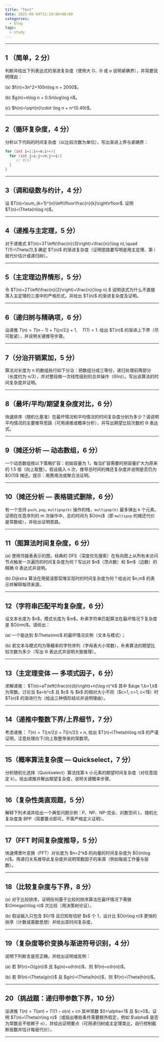 ```yaml
---
title: "Test"
date: 2025-09-04T11:19:00+08:00
categories: 
  - blog
tags:
  - study 
---
```


<script>
window.MathJax = {
  tex: {
    inlineMath: [['$', '$'], ['\\(', '\\)']], // 支持 $...$ 行内公式
    displayMath: [['$$', '$$'], ['\\[', '\\]']]
  }
};
</script>
<script src="https://cdn.jsdelivr.net/npm/mathjax@3/es5/tex-mml-chtml.js"></script>


---

## 1 （简单，2 分）

判断并给出下列表达式的渐进复杂度（使用大 O、Θ 或 o 说明紧确界），并简要说明理由：

(a) \$f(n)=3n^2+100n\log n + 2000\$。

(b) \$g(n)=n\log n + 0.5n\log\log n\$。

(c) \$h(n)=\sqrt{n}\cdot \log n + n^{0.49}\$。

---

## 2（循环复杂度，4 分）

分析以下代码的时间复杂度（以比较次数为单位），写出渐进上界与紧确界：

```cpp
for (int i=1;i<=n;i++){
  for (int j=i;j<=n;j+=i){
     // O(1)
  }
}
```

---

## 3（调和级数与约计，4 分）

设 \$T(n)=\sum\_{k=1}^{n}\left\lfloor\frac{n}{k}\right\rfloor\$. 证明 \$T(n)=\Theta(n\log n)\$。

---

## 4（递推与主定理，5 分）

对于递推式
$T(n)=3T\left(\frac{n}{3}\right)+\frac{n}{\log n},\quad T(1)=\Theta(1),$
确定 \$T(n)\$ 的渐进复杂度（证明思路要写明是用主定理、第 i 层代价估计或递归树）。

---

## 5（主定理边界情形，5 分）

令
$T(n)=2T\left(\frac{n}{2}\right)+\frac{n}{\log n}.$
说明该式为什么不直接落入主定理的三类中的严格形式，并给出 \$T(n)\$ 的渐进复杂度及证明。

---

## 6（递归树与精确项，6 分）

设递推
$T(n)=T(n-1)+T(\lfloor n/2\rfloor)+1,\quad T(1)=1.$
给出 \$T(n)\$ 的渐进上下界（尽可能紧），并说明关键推导步骤。

---

## 7（分治开销累加，5 分）

算法对长度为 n 的数组执行如下分治：把数组分成三等份，递归处理前两部分（长度约为 n/3），并对整段做一次线性级别的合并操作（Θ(n)）。写出该算法的时间复杂度并证明。

---

## 8（最坏/平均/期望复杂度对比，6 分）

快速排序（随机化基准）在最坏情况和平均情况的时间复杂度分别为多少？请说明平均情况的主要推导思路（可用递推或概率分析），并写出期望比较次数的 Θ 表达式。

---

## 9（摊还分析 — 动态数组，6 分）

一个动态数组按以下策略扩容：初始容量为 1，每当扩容需要时把容量扩大为原来的 1.5 倍（向上取整）。假设插入 n 次，推导总时间的摊还复杂度并说明是否仍为 \$O(1)\$ 摊还。提示：用费用法或聚合法证明。

---

## 10（摊还分析 — 表格链式删除，6 分）

有一个支持 `push`, `pop`, `multipop(k)` 操作的栈，`multipop(k)` 最多弹出 k 个元素。证明在任意序列的 m 次操作中，总的时间为 \$O(m)\$（即 `multipop` 的摊还代价是常数级），并给出证明思路。

---

## 11（图算法时间复杂度，6 分）

(a) 使用邻接表表示的图，经典的 DFS（深度优先搜索）在有向图上从所有未访问节点触发一次遍历的时间复杂度为何？写出对 \$n\$（顶点数）和 \$m\$（边数）的精确 Θ 表达式并说明。

(b) Dijkstra 算法在用斐波那契堆实现时的时间复杂度为何？给出对 \$n,m\$ 的表示并解释每项来源。

---

## 12（字符串匹配平均复杂度，6 分）

设文本长度为 \$n\$，模式长度为 \$m\$。朴素字符串匹配算法在最坏情况下复杂度是 \$O(nm)\$。请给出：

(a) 一个能达到 \$\Theta(nm)\$ 的最坏情况实例（文本与模式）；

(b) 若文本与模式均为等概率的字符序列（字母表大小常数），朴素算法的期望比较次数为多少（写出 Θ 表达式并说明大致推理）。

---

## 13（主定理变体 — 多项式因子，6 分）

求解递推：
$T(n)=aT\left(\frac{n}{b}\right)+n(\log n)^k$
其中 \$a\ge 1,b>1,k\$ 为常数。讨论当 \$a=b^c\$ 且 \$c\$ 与 \$k\$ 的相对大小不同（\$c>1, c=1, c<1\$）时 \$T(n)\$ 的渐进行为（给出三种情形结论并说明理由）。

---

## 14（递推中整数下界/上界细节，7 分）

考虑递推：
$T(n)=T(\lfloor n/2\rfloor)+T(\lceil n/2\rceil)+n,$
给出 \$T(n)=\Theta(n\log n)\$ 的严谨证明，注意处理向下/向上取整带来的常数项。

---

## 15（概率算法复杂度 — Quickselect，7 分）

分析随机化选择（Quickselect）算法找第 k 小元素的期望时间复杂度（对任意固定 k）。给出递推并解出期望复杂度，说明关键概率步骤。

---

## 16（复杂性类直观题，5 分）

解释下列术语并给出一个典型问题示例：P、NP、NP-完全、对数空间 L、随机化复杂度类 BPP（简要要点即可，不需严格定义证明）。

---

## 17（FFT 时间复杂度推导，5 分）

快速傅里叶变换（FFT）对长度为 \$n=2^k\$ 的向量的时间复杂度为 \$O(n\log n)\$。用递归关系推导此复杂度并说明常数因子的来源（例如每层工作量与层数）。

---

## 18（比较复杂度与下界，8 分）

(a) 对于比较排序，证明任何基于比较的排序算法在最坏情况下需做 \$\Omega(n\log n)\$ 次比较（用決策树论证）。

(b) 假设输入只包含 \$0/1\$ 且已知有恰好 \$k\$ 个 1，设计比 \$O(n\log n)\$ 更快的排序（计数或基数思想）并给出其时间复杂度。

---

## 19（复杂度等价变换与渐进符号识别，4 分）

说明下列断言是否正确，并给出证明或反例：

(a) 若 \$f(n)=O(g(n))\$ 且 \$g(n)=o(h(n))\$，则 \$f(n)=o(h(n))\$。

(b) 若 \$f(n)=\Theta(g(n))\$ 且 \$g(n)=\Theta(h(n))\$，则 \$f(n)=\Theta(h(n))\$。

---

## 20（挑战题：递归带参数下界，10 分）

设递推
$T(n)=T(\alpha n)+T((1-\alpha)n)+cn$
其中常数 \$0<\alpha<1\$ 且 \$c>0\$。证明 \$T(n)=\Theta(n\log n)\$（或指出哪些条件需要额外假定，例如 \$\alpha\$ 是否为常数且不依赖于 n），并给出证明要点（可用递归树或主定理类比，自行控制截断层数并估计每层代价）。

---

